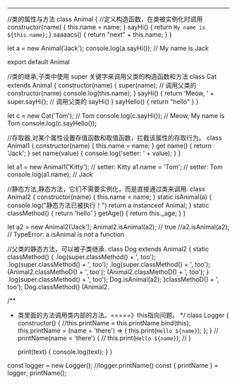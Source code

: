 
---
//类的属性与方法
class Animal {
    //定义构造函数，在类被实例化时调用
    constructor(name) {
        this.name = name;
    }
    sayHi() {
        return `My name is ${this.name}`;
    }
    saaaacs() {
        return "next" + this.name;
    }
}

let a = new Animal('Jack');
console.log(a.sayHi()); // My name is Jack

export default Animal


//类的继承,子类中使用 super 关键字来调用父类的构造函数和方法
class Cat extends Animal {
    constructor(name) {
        super(name); // 调用父类的 constructor(name)
        console.log(this.name);
    }
    sayHi() {
        return 'Meow, ' + super.sayHi(); // 调用父类的 sayHi()
    }
    sayHello() {
        return "hello"
    }
}

let c = new Cat('Tom'); // Tom
console.log(c.sayHi()); // Meow, My name is Tom
console.log(c.sayHello());



//存取器,对某个属性设置存值函数和取值函数，拦截该属性的存取行为。
class Animal1 {
    constructor(name) {
        this.name = name;
    }
    get name() {
        return 'Jack';
    }
    set name(value) {
        console.log('setter: ' + value);
    }
}

let a1 = new Animal1('Kitty'); // setter: Kitty
a1.name = 'Tom'; // setter: Tom
console.log(a1.name); // Jack



//静态方法,静态方法，它们不需要实例化，而是直接通过类来调用.
class Animal2 {
    constructor(name) {
        this.name = name;
    }
    static isAnimal(a) {
        console.log("静态方法已被执行！")
        return a instanceof Animal;
    }
    static classMethod() {
        return 'hello'
    }
    getAge() {
        return this._age;
    }
}

let a2 = new Animal2('Jack');
Animal2.isAnimal(a2); // true
//a2.isAnimal(a2); // TypeError: a.isAnimal is not a function



//父类的静态方法，可以被子类继承.
class Dog extends Animal2 {
    static classMethod() {
        .log(super.classMethod() + ', too');
        .log(super.classMethod() + ', too');
        .log(super.classMethod() + ', too');
        (Animal2.classMethoD() + ', too');
        (Animal2.classMethoD() + ', too');
    }
        .log(super.classMethod() + ', too');
Dog.isAnimal(a2);
        }classMethoD() + ', too');
Dog.classMethod()
        (Animal2.


/**
 * 类里面的方法调用类内部的方法。=====》this指向问题。
 */
class Logger {
    constructor() {
        //this.printName = this.printName.bind(this);
        this.printName = (name = 'there') => {
            this.print(`Hello ${name}`);
        };
    }
    // printName(name = 'there') {
    //     this.print(`Hello ${name}`);
    // }

    print(text) {
        console.log(text);
    }
}

const logger = new Logger();
//logger.printName()
const { printName } = logger;
printName();